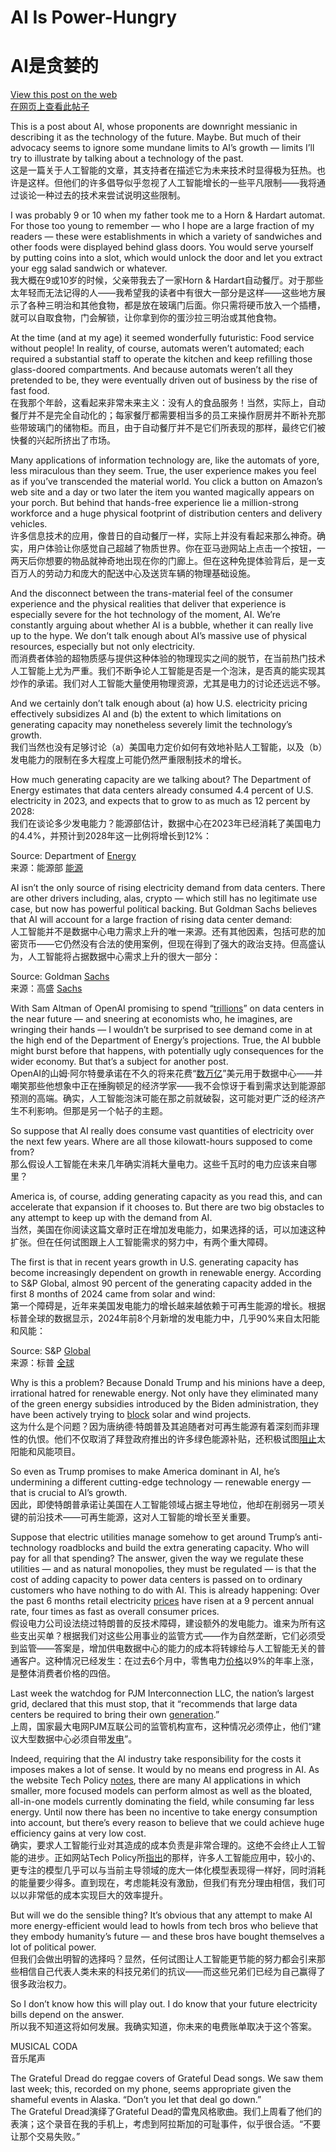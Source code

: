 # AI Is Power-Hungry  
# AI是贪婪的

[View this post on the web](https://paulkrugman.substack.com/p/ai-is-power-hungry)  
[在网页上查看此帖子](https://paulkrugman.substack.com/p/ai-is-power-hungry)

This is a post about AI, whose proponents are downright messianic in describing it as the technology of the future. Maybe. But much of their advocacy seems to ignore some mundane limits to AI’s growth — limits I’ll try to illustrate by talking about a technology of the past.  
这是一篇关于人工智能的文章，其支持者在描述它为未来技术时显得极为狂热。也许是这样。但他们的许多倡导似乎忽视了人工智能增长的一些平凡限制——我将通过谈论一种过去的技术来尝试说明这些限制。

I was probably 9 or 10 when my father took me to a Horn & Hardart automat. For those too young to remember — who I hope are a large fraction of my readers — these were establishments in which a variety of sandwiches and other foods were displayed behind glass doors. You would serve yourself by putting coins into a slot, which would unlock the door and let you extract your egg salad sandwich or whatever.  
我大概在9或10岁的时候，父亲带我去了一家Horn & Hardart自动餐厅。对于那些太年轻而无法记得的人——我希望我的读者中有很大一部分是这样——这些地方展示了各种三明治和其他食物，都是放在玻璃门后面。你只需将硬币放入一个插槽，就可以自取食物，门会解锁，让你拿到你的蛋沙拉三明治或其他食物。

At the time (and at my age) it seemed wonderfully futuristic: Food service without people! In reality, of course, automats weren’t automated; each required a substantial staff to operate the kitchen and keep refilling those glass-doored compartments. And because automats weren’t all they pretended to be, they were eventually driven out of business by the rise of fast food.  
在我那个年龄，这看起来非常未来主义：没有人的食品服务！当然，实际上，自动餐厅并不是完全自动化的；每家餐厅都需要相当多的员工来操作厨房并不断补充那些带玻璃门的储物柜。而且，由于自动餐厅并不是它们所表现的那样，最终它们被快餐的兴起所挤出了市场。

Many applications of information technology are, like the automats of yore, less miraculous than they seem. True, the user experience makes you feel as if you’ve transcended the material world. You click a button on Amazon’s web site and a day or two later the item you wanted magically appears on your porch. But behind that hands-free experience lie a million-strong workforce and a huge physical footprint of distribution centers and delivery vehicles.  
许多信息技术的应用，像昔日的自动餐厅一样，实际上并没有看起来那么神奇。确实，用户体验让你感觉自己超越了物质世界。你在亚马逊网站上点击一个按钮，一两天后你想要的物品就神奇地出现在你的门廊上。但在这种免提体验背后，是一支百万人的劳动力和庞大的配送中心及送货车辆的物理基础设施。

And the disconnect between the trans-material feel of the consumer experience and the physical realities that deliver that experience is especially severe for the hot technology of the moment, AI. We’re constantly arguing about whether AI is a bubble, whether it can really live up to the hype. We don’t talk enough about AI’s massive use of physical resources, especially but not only electricity.  
而消费者体验的超物质感与提供这种体验的物理现实之间的脱节，在当前热门技术人工智能上尤为严重。我们不断争论人工智能是否是一个泡沫，是否真的能实现其炒作的承诺。我们对人工智能大量使用物理资源，尤其是电力的讨论还远远不够。

And we certainly don’t talk enough about (a) how U.S. electricity pricing effectively subsidizes AI and (b) the extent to which limitations on generating capacity may nonetheless severely limit the technology’s growth.  
我们当然也没有足够讨论（a）美国电力定价如何有效地补贴人工智能，以及（b）发电能力的限制在多大程度上可能仍然严重限制技术的增长。

How much generating capacity are we talking about? The Department of Energy estimates that data centers already consumed 4.4 percent of U.S. electricity in 2023, and expects that to grow to as much as 12 percent by 2028:  
我们在谈论多少发电能力？能源部估计，数据中心在2023年已经消耗了美国电力的4.4%，并预计到2028年这一比例将增长到12%：

Source: Department of [Energy](https://substack.com/redirect/dda0cd72-e6e3-49e3-9995-1fca8cf96d4b?j=eyJ1IjoiMjBsbmJwIn0.KztYzEWpJOR2MnnIg5ijVYRyTJF67hinhCJnHuA6bbA)  
来源：能源部 [能源](https://substack.com/redirect/dda0cd72-e6e3-49e3-9995-1fca8cf96d4b?j=eyJ1IjoiMjBsbmJwIn0.KztYzEWpJOR2MnnIg5ijVYRyTJF67hinhCJnHuA6bbA)

AI isn’t the only source of rising electricity demand from data centers. There are other drivers including, alas, crypto — which still has no legitimate use case, but now has powerful political backing. But Goldman Sachs believes that AI will account for a large fraction of rising data center demand:  
人工智能并不是数据中心电力需求上升的唯一来源。还有其他因素，包括可悲的加密货币——它仍然没有合法的使用案例，但现在得到了强大的政治支持。但高盛认为，人工智能将占据数据中心需求上升的很大一部分：

Source: Goldman [Sachs](https://substack.com/redirect/5a81a754-3dc7-42ec-852e-d2a1ed04a917?j=eyJ1IjoiMjBsbmJwIn0.KztYzEWpJOR2MnnIg5ijVYRyTJF67hinhCJnHuA6bbA)  
来源：高盛 [Sachs](https://substack.com/redirect/5a81a754-3dc7-42ec-852e-d2a1ed04a917?j=eyJ1IjoiMjBsbmJwIn0.KztYzEWpJOR2MnnIg5ijVYRyTJF67hinhCJnHuA6bbA)

With Sam Altman of OpenAI promising to spend “[trillions](https://substack.com/redirect/7f00a863-1a97-49cb-8250-00aca3569c51?j=eyJ1IjoiMjBsbmJwIn0.KztYzEWpJOR2MnnIg5ijVYRyTJF67hinhCJnHuA6bbA)” on data centers in the near future — and sneering at economists who, he imagines, are wringing their hands — I wouldn’t be surprised to see demand come in at the high end of the Department of Energy’s projections. True, the AI bubble might burst before that happens, with potentially ugly consequences for the wider economy. But that’s a subject for another post.  
OpenAI的山姆·阿尔特曼承诺在不久的将来花费“[数万亿](https://substack.com/redirect/7f00a863-1a97-49cb-8250-00aca3569c51?j=eyJ1IjoiMjBsbmJwIn0.KztYzEWpJOR2MnnIg5ijVYRyTJF67hinhCJnHuA6bbA)”美元用于数据中心——并嘲笑那些他想象中正在捶胸顿足的经济学家——我不会惊讶于看到需求达到能源部预测的高端。确实，人工智能泡沫可能在那之前就破裂，这可能对更广泛的经济产生不利影响。但那是另一个帖子的主题。

So suppose that AI really does consume vast quantities of electricity over the next few years. Where are all those kilowatt-hours supposed to come from?  
那么假设人工智能在未来几年确实消耗大量电力。这些千瓦时的电力应该来自哪里？

America is, of course, adding generating capacity as you read this, and can accelerate that expansion if it chooses to. But there are two big obstacles to any attempt to keep up with the demand from AI.  
当然，美国在你阅读这篇文章时正在增加发电能力，如果选择的话，可以加速这种扩张。但在任何试图跟上人工智能需求的努力中，有两个重大障碍。

The first is that in recent years growth in U.S. generating capacity has become increasingly dependent on growth in renewable energy. According to S&P Global, almost 90 percent of the generating capacity added in the first 8 months of 2024 came from solar and wind:  
第一个障碍是，近年来美国发电能力的增长越来越依赖于可再生能源的增长。根据标普全球的数据显示，2024年前8个月新增的发电能力中，几乎90%来自太阳能和风能：

Source: S&P [Global](https://substack.com/redirect/d29d99ed-e434-4304-9901-fff4ce748710?j=eyJ1IjoiMjBsbmJwIn0.KztYzEWpJOR2MnnIg5ijVYRyTJF67hinhCJnHuA6bbA)  
来源：标普 [全球](https://substack.com/redirect/d29d99ed-e434-4304-9901-fff4ce748710?j=eyJ1IjoiMjBsbmJwIn0.KztYzEWpJOR2MnnIg5ijVYRyTJF67hinhCJnHuA6bbA)

Why is this a problem? Because Donald Trump and his minions have a deep, irrational hatred for renewable energy. Not only have they eliminated many of the green energy subsidies introduced by the Biden administration, they have been actively trying to [block](https://substack.com/redirect/ef1846e6-2d6c-4d61-b9f7-3a3f8f2a7dd3?j=eyJ1IjoiMjBsbmJwIn0.KztYzEWpJOR2MnnIg5ijVYRyTJF67hinhCJnHuA6bbA) solar and wind projects.  
这为什么是个问题？因为唐纳德·特朗普及其追随者对可再生能源有着深刻而非理性的仇恨。他们不仅取消了拜登政府推出的许多绿色能源补贴，还积极试图[阻止](https://substack.com/redirect/ef1846e6-2d6c-4d61-b9f7-3a3f8f2a7dd3?j=eyJ1IjoiMjBsbmJwIn0.KztYzEWpJOR2MnnIg5ijVYRyTJF67hinhCJnHuA6bbA)太阳能和风能项目。

So even as Trump promises to make America dominant in AI, he’s undermining a different cutting-edge technology — renewable energy — that is crucial to AI’s growth.  
因此，即使特朗普承诺让美国在人工智能领域占据主导地位，他却在削弱另一项关键的前沿技术——可再生能源，这对人工智能的增长至关重要。

Suppose that electric utilities manage somehow to get around Trump’s anti-technology roadblocks and build the extra generating capacity. Who will pay for all that spending? The answer, given the way we regulate these utilities — and as natural monopolies, they must be regulated — is that the cost of adding capacity to power data centers is passed on to ordinary customers who have nothing to do with AI. This is already happening: Over the past 6 months retail electricity [prices](https://substack.com/redirect/740fed92-dc7f-4dd1-91cc-72c607769566?j=eyJ1IjoiMjBsbmJwIn0.KztYzEWpJOR2MnnIg5ijVYRyTJF67hinhCJnHuA6bbA) have risen at a 9 percent annual rate, four times as fast as overall consumer prices.  
假设电力公司设法绕过特朗普的反技术障碍，建设额外的发电能力。谁来为所有这些支出买单？根据我们对这些公用事业的监管方式——作为自然垄断，它们必须受到监管——答案是，增加供电数据中心的能力的成本将转嫁给与人工智能无关的普通客户。这种情况已经发生：在过去6个月中，零售电力[价格](https://substack.com/redirect/740fed92-dc7f-4dd1-91cc-72c607769566?j=eyJ1IjoiMjBsbmJwIn0.KztYzEWpJOR2MnnIg5ijVYRyTJF67hinhCJnHuA6bbA)以9%的年率上涨，是整体消费者价格的四倍。

Last week the watchdog for PJM Interconnection LLC, the nation’s largest grid, declared that this must stop, that it “recommends that large data centers be required to bring their own [generation](https://substack.com/redirect/ce1ce46a-a792-4c91-ae20-e88e752f7d29?j=eyJ1IjoiMjBsbmJwIn0.KztYzEWpJOR2MnnIg5ijVYRyTJF67hinhCJnHuA6bbA).”  
上周，国家最大电网PJM互联公司的监管机构宣布，这种情况必须停止，他们“建议大型数据中心必须自带[发电](https://substack.com/redirect/ce1ce46a-a792-4c91-ae20-e88e752f7d29?j=eyJ1IjoiMjBsbmJwIn0.KztYzEWpJOR2MnnIg5ijVYRyTJF67hinhCJnHuA6bbA)”。

Indeed, requiring that the AI industry take responsibility for the costs it imposes makes a lot of sense. It would by no means end progress in AI. As the website Tech Policy [notes](https://substack.com/redirect/69744a8b-e780-4aab-8c46-820d3e6f0270?j=eyJ1IjoiMjBsbmJwIn0.KztYzEWpJOR2MnnIg5ijVYRyTJF67hinhCJnHuA6bbA), there are many AI applications in which smaller, more focused models can perform almost as well as the bloated, all-in-one models currently dominating the field, while consuming far less energy. Until now there has been no incentive to take energy consumption into account, but there’s every reason to believe that we could achieve huge efficiency gains at very low cost.  
确实，要求人工智能行业对其造成的成本负责是非常合理的。这绝不会终止人工智能的进步。正如网站Tech Policy所[指出](https://substack.com/redirect/69744a8b-e780-4aab-8c46-820d3e6f0270?j=eyJ1IjoiMjBsbmJwIn0.KztYzEWpJOR2MnnIg5ijVYRyTJF67hinhCJnHuA6bbA)的那样，许多人工智能应用中，较小的、更专注的模型几乎可以与当前主导领域的庞大一体化模型表现得一样好，同时消耗的能量要少得多。直到现在，考虑能耗没有激励，但我们有充分理由相信，我们可以以非常低的成本实现巨大的效率提升。

But will we do the sensible thing? It’s obvious that any attempt to make AI more energy-efficient would lead to howls from tech bros who believe that they embody humanity’s future — and these bros have bought themselves a lot of political power.  
但我们会做出明智的选择吗？显然，任何试图让人工智能更节能的努力都会引来那些相信自己代表人类未来的科技兄弟们的抗议——而这些兄弟们已经为自己赢得了很多政治权力。

So I don’t know how this will play out. I do know that your future electricity bills depend on the answer.  
所以我不知道这将如何发展。我确实知道，你未来的电费账单取决于这个答案。

MUSICAL CODA  
音乐尾声

The Grateful Dread do reggae covers of Grateful Dead songs. We saw them last week; this, recorded on my phone, seems appropriate given the shameful events in Alaska. “Don’t you let that deal go down.”  
The Grateful Dread演绎了Grateful Dead的雷鬼风格歌曲。我们上周看了他们的表演；这个录音在我的手机上，考虑到阿拉斯加的可耻事件，似乎很合适。“不要让那个交易失败。”